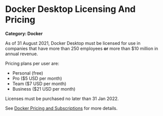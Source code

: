 # Docker Desktop Licensing And Pricing

__Category: Docker__

As of 31 August 2021, Docker Desktop must be licensed for use in companies that have more than 250 employees __or__ more than $10 million in annual revenue.

Pricing plans per user are:

* Personal (free)
* Pro ($5 USD per month)
* Team ($7 USD per month)
* Business ($21 USD per month)

Licenses must be purchased no later than 31 Jan 2022.

See [Docker Pricing and Subscriptions](https://www.docker.com/pricing) for more details.
